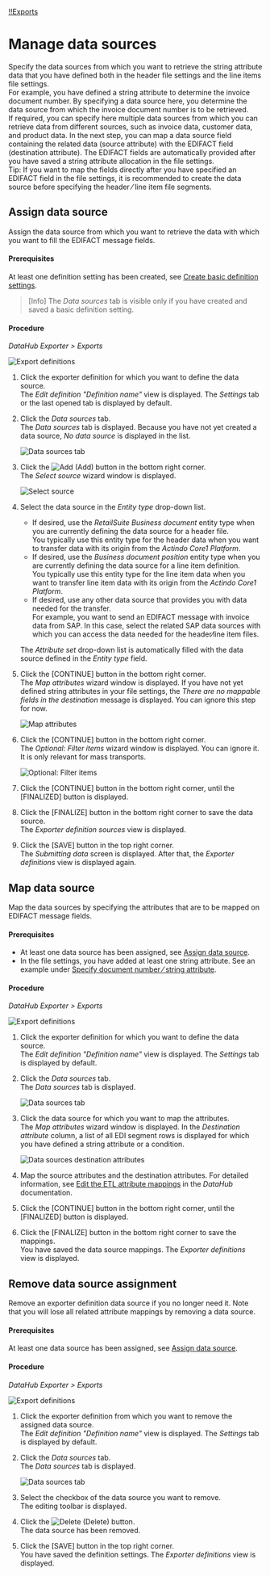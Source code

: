 [!!Exports](../UserInterface/01_Exports.md)

# Manage data sources
Specify the data sources from which you want to retrieve the string attribute data that you have defined both in the header file settings and the line items file settings.   
For example, you have defined a string attribute to determine the invoice document number. By specifying a data source here, you determine the data source from which the invoice document number is to be retrieved.    
If required, you can specify here multiple data sources from which you can retrieve data from different sources, such as invoice data, customer data, and product data. In the next step, you can map a data source field containing the related data (source attribute) with the EDIFACT field (destination attribute). The EDIFACT fields are automatically provided after you have saved a string attribute allocation in the file settings.   
Tip: If you want to map the fields directly after you have specified an EDIFACT field in the file settings, it is recommended to create the data source before specifying the header &frasl; line item file segments.



## Assign data source

Assign the data source from which you want to retrieve the data with which you want to fill the EDIFACT message fields.

#### Prerequisites

At least one definition setting has been created, see [Create basic definition settings](./01_ManageDefinitions.md#create-basic-definition-settings).
> [Info] The *Data sources* tab is visible only if you have created and saved a basic definition setting. 

#### Procedure

*DataHub Exporter > Exports*

![Export definitions](../../Assets/Screenshots/EDI/Operation/ExportDefinitions.png "[Export definitions]")

1. Click the exporter definition for which you want to define the data source.   
    The *Edit definition "Definition name"* view is displayed. The *Settings* tab or the last opened tab is displayed by default.

2. Click the *Data sources* tab.   
    The *Data sources* tab is displayed. Because you have not yet created a data source, *No data source* is displayed in the list. 

    ![Data sources tab](../../Assets/Screenshots/EDI/Operation/DataSourcesList.png "[Data sources tab]")

3. Click the ![Add](../../Assets/Icons/Plus01.png "[Add]") (Add) button in the bottom right corner.     
    The *Select source* wizard window is displayed.

    ![Select source](../../Assets/Screenshots/EDI/Operation/DataSourcesSelectSource.png "[Select source]")

4. Select the data source in the *Entity type* drop-down list.   
    - If desired, use the *RetailSuite Business document* entity type when you are currently defining the data source for a header file.    
    You typically use this entity type for the header data when you want to transfer data with its origin from the *Actindo Core1 Platform*.
    - If desired, use the *Business document position* entity type when you are currently defining the data source for a line item definition.   
    You typically use this entity type for the line item data when you want to transfer line item data with its origin from the *Actindo Core1 Platform*.  
    - If desired, use any other data source that provides you with data needed for the transfer.   
    For example, you want to send an EDIFACT message with invoice data from SAP. In this case, select the related SAP data sources with which you can access the data needed for the header&frasl;line item files.   
    
    The *Attribute set* drop-down list is automatically filled with the data source defined in the *Entity type* field.
    
5. Click the [CONTINUE] button in the bottom right corner.   
    The *Map attributes* wizard window is displayed. If you have not yet defined string attributes in your file settings, the *There are no mappable fields in the destination* message is displayed. You can ignore this step for now.

    ![Map attributes](../../Assets/Screenshots/EDI/Operation/DataSourcesMapAttributes.png "[Map attributes]")

6. Click the [CONTINUE] button in the bottom right corner.  
    The *Optional: Filter items* wizard window is displayed. You can ignore it. It is only relevant for mass transports.

     ![Optional: Filter items](../../Assets/Screenshots/EDI/Operation/DataSourcesOptionalFilterItems.png "[Optional:Filter items]")

7. Click the [CONTINUE] button in the bottom right corner, until the [FINALIZED] button is displayed.   
    
9. Click the [FINALIZE] button in the bottom right corner to save the data source.   
   The *Exporter definition sources* view is displayed.

10. Click the [SAVE] button in the top right corner.    
   The *Submitting data* screen is displayed. After that, the *Exporter definitions* view is displayed again. 



## Map data source

Map the data sources by specifying the attributes that are to be mapped on EDIFACT message fields.

#### Prerequisites

- At least one data source has been assigned, see [Assign data source](#assign-data-source).
- In the file settings, you have added at least one string attribute. See an example under [Specify document number &frasl; string attribute](./02_ManageHeaderFileSett.md#specify-document-number-⁄-string-attribute).

#### Procedure

*DataHub Exporter > Exports*

![Export definitions](../../Assets/Screenshots/EDI/Operation/ExportDefinitions.png "[Export definitions]")

1. Click the exporter definition for which you want to define the data source.   
    The *Edit definition "Definition name"* view is displayed. The *Settings* tab is displayed by default.

2. Click the *Data sources* tab.   
    The *Data sources* tab is displayed.  

    ![Data sources tab](../../Assets/Screenshots/EDI/Operation/DataSourcesListWithEntries.png "[Data sources tab]")

3. Click the data source for which you want to map the attributes.   
    The *Map attributes* wizard window is displayed. In the *Destination attribute* column, a list of all EDI segment rows is displayed for which you have defined a string attribute or a condition.

    ![Data sources destination attributes](../../Assets/Screenshots/EDI/Operation/DataSourcesDestinationAttributes.png "[Data sources destination attributes]")

4. Map the source attributes and the destination attributes. For detailed information, see [Edit the ETL attribute mappings](../../DataHub/Operation/01_ManageETLMappings.md#edit-an-etl-attribute-set-mapping) in the *DataHub* documentation.

5. Click the [CONTINUE] button in the bottom right corner, until the [FINALIZED] button is displayed.   

8. Click the [FINALIZE] button in the bottom right corner to save the mappings.   
  You have saved the data source mappings. The *Exporter definitions* view is displayed. 




## Remove data source assignment

 Remove an exporter definition data source if you no longer need it. Note that you will lose all related attribute mappings by removing a data source.

 #### Prerequisites

At least one data source has been assigned, see [Assign data source](#assign-data-source).

#### Procedure

*DataHub Exporter > Exports*

![Export definitions](../../Assets/Screenshots/EDI/Operation/ExportDefinitions.png "[Export definitions]")

1. Click the exporter definition from which you want to remove the assigned data source.    
  The *Edit definition "Definition name"* view is displayed. The *Settings* tab is displayed by default.

2. Click the *Data sources* tab.   
    The *Data sources* tab is displayed.  
    
    ![Data sources tab](../../Assets/Screenshots/EDI/Operation/DataSourcesListWithEntries.png "[Data sources tab]")

3. Select the checkbox of the data source you want to remove.    
   The editing toolbar is displayed.

4. Click the ![Delete](../../Assets/Icons/Trash03.png "[Delete]") (Delete) button.   
   The data source has been removed.

5. Click the [SAVE] button in the top right corner.    
    You have saved the definition settings. The *Exporter definitions* view is displayed. 
     




